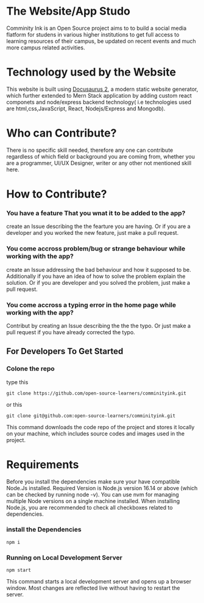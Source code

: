 # The Website/App Studo
Comminity Ink is an Open Source project aims to to build a social media flatform for studens in various higher institutions
to get full access to learning resources of their campus, be updated on recent events and much more campus related activities.  


# Technology used by the Website

This website is built using [Docusaurus 2](https://docusaurus.io/), a modern static website generator, which further extended to Mern Stack application by adding custom react componets and node/express backend technology( i.e technologies used are html,css,JavaScript, React, Nodejs/Express and Mongodb).

# Who can Contribute?
There is no specific skill needed, therefore any one can contribute regardless of which field or background you are coming from, whether you are a programmer, UI/UX Designer, writer or any other not mentioned skill here.

# How to Contribute?
### You have a feature That you wnat it to be added to the app?
create an Issue describing the the fearture you are having.
Or if you are a developer and you worked the new feature, just make a pull request.

### You come accross problem/bug or strange behaviour while working with the app?
create an Issue addressing the bad behaviour and how it supposed to be.
Additionally if you have an idea of how to solve the problem explain the solution. Or if you are developer and you solved the problem, just make a pull request.

### You come accross a typing error in the home page while working with the app?
Contribut by creating an Issue describing the the the typo.
Or just make a pull request if you have already corrected the typo.

## For Developers To Get Started

### Colone the repo
type this
```
git clone https://github.com/open-source-learners/comminityink.git
```
or this 

```
git clone git@github.com:open-source-learners/comminityink.git
```

This command downloads the code repo of the project and stores it locally on your machine, which includes source codes and images used in the project.
# Requirements
 Before you install the dependencies make sure your have compatible Node.Js installed.
 Required Version is Node.js version 16.14 or above (which can be checked by running node -v). You can use nvm for managing multiple Node versions on a single machine installed.
When installing Node.js, you are recommended to check all checkboxes related to dependencies.

### install the Dependencies
```
npm i

```
### Running on Local Development Server

```
npm start
```

This command starts a local development server and opens up a browser window. Most changes are reflected live without having to restart the server.





